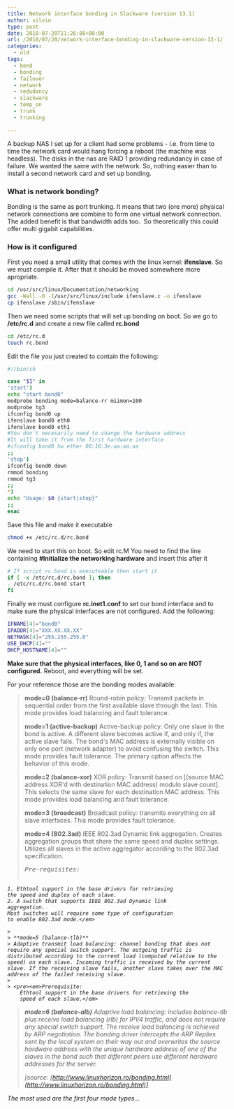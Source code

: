```yaml
---
title: Network interface bonding in Slackware (version 13.1)
author: silviu
type: post
date: 2010-07-20T11:26:08+00:00
url: /2010/07/20/network-interface-bonding-in-slackware-version-13-1/
categories:
  - old
tags:
  - bond
  - bonding
  - failover
  - network
  - redudancy
  - slackware
  - temp_on
  - trunk
  - trunking

---
```

A backup NAS I set up for a client had some problems - i.e. from time to time the network card would hang forcing a reboot (the machine was headless). The disks in the nas are RAID 1 providing redundancy in case of failure. We wanted the same with the network. So, nothing easier than to install a second network card and set up bonding.

### What is network bonding?

Bonding is the same as port trunking. It means that two (ore more) physical network connections are combine to form one virtual network connection. The added benefit is that bandwidth adds too.  So theoretically this could offer multi gigabit capabilities.

### How is it configured

First you need a small utility that comes with the linux kernel: **ifenslave**. So we must compile it. After that it should be moved somewhere more apropriate.

```bash
cd /usr/src/linux/Documentation/networking
gcc -Wall -O -I/usr/src/linux/include ifenslave.c -o ifenslave
cp ifenslave /sbin/ifenslave
```

Then we need some scripts that will set up bonding on boot. So we go to **/etc/rc.d** and create a new file called **rc.bond**

```bash
cd /etc/rc.d
touch rc.bond
```

Edit the file you just created to contain the following:

```bash
#!/bin/sh

case "$1" in
'start')
echo "start bond0"
modprobe bonding mode=balance-rr miimon=100
modprobe tg3
ifconfig bond0 up
ifenslave bond0 eth0
ifenslave bond0 eth1
#You don't necesarily need to change the hardware address
#It will take it from the first hardware interface
#ifconfig bond0 hw ether 00:16:3e:aa:aa:aa
;;
'stop')
ifconfig bond0 down
rmmod bonding
rmmod tg3
;;
*)
echo "Usage: $0 {start|stop}"
;;
esac
```

Save this file and make it executable
```bash
chmod +x /etc/rc.d/rc.bond
```
We need to start this on boot. So edit rc.M You need to find the line containing **#Initialize the networking hardware** and insert this after it
```bash
# If script rc.bond is executeable then start it
if [ -x /etc/rc.d/rc.bond ]; then
. /etc/rc.d/rc.bond start
fi
```
Finally we must configure **rc.inet1.conf** to set our bond interface and to make sure the physical interfaces are not configured. Add the following:
```bash
IFNAME[4]="bond0"
IPADDR[4]="XXX.XX.XX.XX"
NETMASK[4]="255.255.255.0"
USE_DHCP[4]=""
DHCP_HOSTNAME[4]=""
```
**Make sure that the physical interfaces, like 0, 1 and so on are NOT configured.**
Reboot, and everything will be set.

For your reference those are the bonding modes available:

> **mode=0 (balance-rr)**
> Round-robin policy: Transmit packets in sequential order from the first available slave through the last. This mode provides load balancing and fault tolerance.
> 
> **mode=1 (active-backup)**
> Active-backup policy: Only one slave in the bond is active. A different slave becomes active if, and only if, the active slave fails. The bond's MAC address is externally visible on only one port (network adapter) to avoid confusing the switch. This mode provides fault tolerance. The primary option affects the behavior of this mode.
> 
> **mode=2 (balance-xor)**
> XOR policy: Transmit based on [(source MAC address XOR'd with destination MAC address) modulo slave count]. This selects the same slave for each destination MAC address. This mode provides load balancing and fault tolerance.
> 
> **mode=3 (broadcast)**
> Broadcast policy: transmits everything on all slave interfaces. This mode provides fault tolerance.
> 
> **mode=4 (802.3ad)**
> IEEE 802.3ad Dynamic link aggregation. Creates aggregation groups that share the same speed and duplex settings. Utilizes all slaves in the active aggregator according to the 802.3ad specification.
> 
> <pre><em>Pre-requisites:
	1. Ethtool support in the base drivers for retrieving
	the speed and duplex of each slave.
	2. A switch that supports IEEE 802.3ad Dynamic link
	aggregation.
	Most switches will require some type of configuration
	to enable 802.3ad mode.</em>
```
> 
> **mode=5 (balance-tlb)**
> Adaptive transmit load balancing: channel bonding that does not require any special switch support. The outgoing traffic is distributed according to the current load (computed relative to the speed) on each slave. Incoming traffic is received by the current slave. If the receiving slave fails, another slave takes over the MAC address of the failed receiving slave.
> 
> <pre><em>Prerequisite:
	Ethtool support in the base drivers for retrieving the
	speed of each slave.</em>
```

> **mode=6 (balance-alb)**
> Adaptive load balancing: includes balance-tlb plus receive load balancing (rlb) for IPV4 traffic, and does not require any special switch support. The receive load balancing is achieved by ARP negotiation. The bonding driver intercepts the ARP Replies sent by the local system on their way out and overwrites the source hardware address with the unique hardware address of one of the slaves in the bond such that different peers use different hardware addresses for the server.
> 
> [source: [http://www.linuxhorizon.ro/bonding.html](http://www.linuxhorizon.ro/bonding.html)]

The most used are the first four mode types...